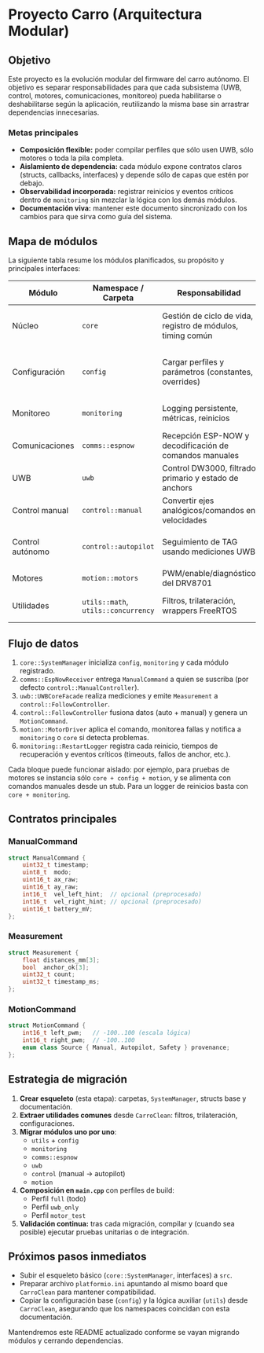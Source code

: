 # Proyecto Carro (Arquitectura Modular)

## Objetivo

Este proyecto es la evolución modular del firmware del carro autónomo. El objetivo es separar responsabilidades para que cada subsistema (UWB, control, motores, comunicaciones, monitoreo) pueda habilitarse o deshabilitarse según la aplicación, reutilizando la misma base sin arrastrar dependencias innecesarias.

### Metas principales

- **Composición flexible:** poder compilar perfiles que sólo usen UWB, sólo motores o toda la pila completa.
- **Aislamiento de dependencia:** cada módulo expone contratos claros (structs, callbacks, interfaces) y depende sólo de capas que estén por debajo.
- **Observabilidad incorporada:** registrar reinicios y eventos críticos dentro de `monitoring` sin mezclar la lógica con los demás módulos.
- **Documentación viva:** mantener este documento sincronizado con los cambios para que sirva como guía del sistema.

## Mapa de módulos

La siguiente tabla resume los módulos planificados, su propósito y principales interfaces:

| Módulo | Namespace / Carpeta | Responsabilidad | Entradas | Salidas | Dependencias opcionales |
|--------|---------------------|-----------------|----------|---------|-------------------------|
| Núcleo | `core` | Gestión de ciclo de vida, registro de módulos, timing común | Lista de módulos, configuración general | Llamadas `begin/loop/end`, servicios compartidos | `monitoring` (para loggear eventos del núcleo) |
| Configuración | `config` | Cargar perfiles y parámetros (constantes, overrides) | Storage (NVS/LittleFS), defaults | Structs `CommsConfig`, `UwbConfig`, `ControlConfig`, `MotorConfig` | `monitoring` (para reportar cambios) |
| Monitoreo | `monitoring` | Logging persistente, métricas, reinicios | Reset reason, timestamps | Entradas en log persistente, estadísticas | `core::SystemManager` |
| Comunicaciones | `comms::espnow` | Recepción ESP-NOW y decodificación de comandos manuales | Configuración, callbacks de aplicación | `ManualCommand`, métricas | `monitoring` (registro de reconexiones) |
| UWB | `uwb` | Control DW3000, filtrado primario y estado de anchors | Configuración UWB | `Measurement` (distancias + estado) | `utils::math` |
| Control manual | `control::manual` | Convertir ejes analógicos/comandos en velocidades | `ManualCommand`, `ControlConfig` | `MotionCommand` | — |
| Control autónomo | `control::autopilot` | Seguimiento de TAG usando mediciones UWB | `Measurement`, modo actual, `ManualCommand` opcional | `MotionCommand` | `control::manual`, `monitoring` |
| Motores | `motion::motors` | PWM/enable/diagnóstico del DRV8701 | `MotorConfig`, `MotionCommand` | Señales PWM, `FaultEvent` | `monitoring` |
| Utilidades | `utils::math`, `utils::concurrency` | Filtros, trilateración, wrappers FreeRTOS | Datos primarios | Resultados matemáticos o sincronización | — |

## Flujo de datos

1. `core::SystemManager` inicializa `config`, `monitoring` y cada módulo registrado.
2. `comms::EspNowReceiver` entrega `ManualCommand` a quien se suscriba (por defecto `control::ManualController`).
3. `uwb::UWBCoreFacade` realiza mediciones y emite `Measurement` a `control::FollowController`.
4. `control::FollowController` fusiona datos (auto + manual) y genera un `MotionCommand`.
5. `motion::MotorDriver` aplica el comando, monitorea fallas y notifica a `monitoring` o `core` si detecta problemas.
6. `monitoring::RestartLogger` registra cada reinicio, tiempos de recuperación y eventos críticos (timeouts, fallos de anchor, etc.).

Cada bloque puede funcionar aislado: por ejemplo, para pruebas de motores se instancia sólo `core + config + motion`, y se alimenta con comandos manuales desde un stub. Para un logger de reinicios basta con `core + monitoring`.

## Contratos principales

### ManualCommand
```cpp
struct ManualCommand {
    uint32_t timestamp;
    uint8_t  modo;
    uint16_t ax_raw;
    uint16_t ay_raw;
    int16_t  vel_left_hint;  // opcional (preprocesado)
    int16_t  vel_right_hint; // opcional (preprocesado)
    uint16_t battery_mV;
};
```

### Measurement
```cpp
struct Measurement {
    float distances_mm[3];
    bool  anchor_ok[3];
    uint32_t count;
    uint32_t timestamp_ms;
};
```

### MotionCommand
```cpp
struct MotionCommand {
    int16_t left_pwm;   // -100..100 (escala lógica)
    int16_t right_pwm;  // -100..100
    enum class Source { Manual, Autopilot, Safety } provenance;
};
```

## Estrategia de migración

1. **Crear esqueleto** (esta etapa): carpetas, `SystemManager`, structs base y documentación.
2. **Extraer utilidades comunes** desde `CarroClean`: filtros, trilateración, configuraciones.
3. **Migrar módulos uno por uno**:
   - `utils` + `config`
   - `monitoring`
   - `comms::espnow`
   - `uwb`
   - `control` (manual → autopilot)
   - `motion`
4. **Composición en `main.cpp`** con perfiles de build:
   - Perfil `full` (todo)
   - Perfil `uwb_only`
   - Perfil `motor_test`
5. **Validación continua:** tras cada migración, compilar y (cuando sea posible) ejecutar pruebas unitarias o de integración.

## Próximos pasos inmediatos

- Subir el esqueleto básico (`core::SystemManager`, interfaces) a `src`.
- Preparar archivo `platformio.ini` apuntando al mismo board que `CarroClean` para mantener compatibilidad.
- Copiar la configuración base (`config`) y la lógica auxiliar (`utils`) desde `CarroClean`, asegurando que los namespaces coincidan con esta documentación.

Mantendremos este README actualizado conforme se vayan migrando módulos y cerrando dependencias.
